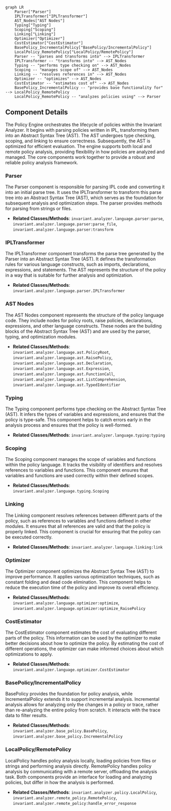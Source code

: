 ```mermaid
graph LR
    Parser["Parser"]
    IPLTransformer["IPLTransformer"]
    AST_Nodes["AST Nodes"]
    Typing["Typing"]
    Scoping["Scoping"]
    Linking["Linking"]
    Optimizer["Optimizer"]
    CostEstimator["CostEstimator"]
    BasePolicy_IncrementalPolicy["BasePolicy/IncrementalPolicy"]
    LocalPolicy_RemotePolicy["LocalPolicy/RemotePolicy"]
    Parser -- "parses and transforms into" --> IPLTransformer
    IPLTransformer -- "transforms into" --> AST_Nodes
    Typing -- "performs type checking on" --> AST_Nodes
    Scoping -- "manages scope of" --> AST_Nodes
    Linking -- "resolves references in" --> AST_Nodes
    Optimizer -- "optimizes" --> AST_Nodes
    CostEstimator -- "estimates cost of" --> AST_Nodes
    BasePolicy_IncrementalPolicy -- "provides base functionality for" --> LocalPolicy_RemotePolicy
    LocalPolicy_RemotePolicy -- "analyzes policies using" --> Parser
```

## Component Details

The Policy Engine orchestrates the lifecycle of policies within the Invariant Analyzer. It begins with parsing policies written in IPL, transforming them into an Abstract Syntax Tree (AST). The AST undergoes type checking, scoping, and linking to ensure correctness. Subsequently, the AST is optimized for efficient evaluation. The engine supports both local and remote policy analysis, providing flexibility in how policies are analyzed and managed. The core components work together to provide a robust and reliable policy analysis framework.

### Parser
The Parser component is responsible for parsing IPL code and converting it into an initial parse tree. It uses the IPLTransformer to transform this parse tree into an Abstract Syntax Tree (AST), which serves as the foundation for subsequent analysis and optimization steps. The parser provides methods for parsing from strings or files.
- **Related Classes/Methods**: `invariant.analyzer.language.parser:parse`, `invariant.analyzer.language.parser:parse_file`, `invariant.analyzer.language.parser:transform`

### IPLTransformer
The IPLTransformer component transforms the parse tree generated by the Parser into an Abstract Syntax Tree (AST). It defines the transformation rules for various language constructs, such as imports, declarations, expressions, and statements. The AST represents the structure of the policy in a way that is suitable for further analysis and optimization.
- **Related Classes/Methods**: `invariant.analyzer.language.parser.IPLTransformer`

### AST Nodes
The AST Nodes component represents the structure of the policy language code. They include nodes for policy roots, raise policies, declarations, expressions, and other language constructs. These nodes are the building blocks of the Abstract Syntax Tree (AST) and are used by the parser, typing, and optimization modules.
- **Related Classes/Methods**: `invariant.analyzer.language.ast.PolicyRoot`, `invariant.analyzer.language.ast.RaisePolicy`, `invariant.analyzer.language.ast.Declaration`, `invariant.analyzer.language.ast.Expression`, `invariant.analyzer.language.ast.FunctionCall`, `invariant.analyzer.language.ast.ListComprehension`, `invariant.analyzer.language.ast.TypedIdentifier`

### Typing
The Typing component performs type checking on the Abstract Syntax Tree (AST). It infers the types of variables and expressions, and ensures that the policy is type-safe. This component helps to catch errors early in the analysis process and ensures that the policy is well-formed.
- **Related Classes/Methods**: `invariant.analyzer.language.typing:typing`

### Scoping
The Scoping component manages the scope of variables and functions within the policy language. It tracks the visibility of identifiers and resolves references to variables and functions. This component ensures that variables and functions are used correctly within their defined scopes.
- **Related Classes/Methods**: `invariant.analyzer.language.typing.Scoping`

### Linking
The Linking component resolves references between different parts of the policy, such as references to variables and functions defined in other modules. It ensures that all references are valid and that the policy is properly linked. This component is crucial for ensuring that the policy can be executed correctly.
- **Related Classes/Methods**: `invariant.analyzer.language.linking:link`

### Optimizer
The Optimizer component optimizes the Abstract Syntax Tree (AST) to improve performance. It applies various optimization techniques, such as constant folding and dead code elimination. This component helps to reduce the execution time of the policy and improve its overall efficiency.
- **Related Classes/Methods**: `invariant.analyzer.language.optimizer:optimize`, `invariant.analyzer.language.optimizer:optimize_RaisePolicy`

### CostEstimator
The CostEstimator component estimates the cost of evaluating different parts of the policy. This information can be used by the optimizer to make better decisions about how to optimize the policy. By estimating the cost of different operations, the optimizer can make informed choices about which optimizations to apply.
- **Related Classes/Methods**: `invariant.analyzer.language.optimizer.CostEstimator`

### BasePolicy/IncrementalPolicy
BasePolicy provides the foundation for policy analysis, while IncrementalPolicy extends it to support incremental analysis. Incremental analysis allows for analyzing only the changes in a policy or trace, rather than re-analyzing the entire policy from scratch. It interacts with the trace data to filter results.
- **Related Classes/Methods**: `invariant.analyzer.base_policy.BasePolicy`, `invariant.analyzer.base_policy.IncrementalPolicy`

### LocalPolicy/RemotePolicy
LocalPolicy handles policy analysis locally, loading policies from files or strings and performing analysis directly. RemotePolicy handles policy analysis by communicating with a remote server, offloading the analysis task. Both components provide an interface for loading and analyzing policies, but differ in how the analysis is performed.
- **Related Classes/Methods**: `invariant.analyzer.policy.LocalPolicy`, `invariant.analyzer.remote_policy.RemotePolicy`, `invariant.analyzer.remote_policy:handle_error_response`
